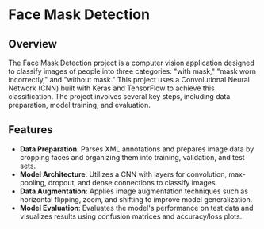 # Face Mask Detection

## Overview

The Face Mask Detection project is a computer vision application designed to classify images of people into three categories: "with mask," "mask worn incorrectly," and "without mask." This project uses a Convolutional Neural Network (CNN) built with Keras and TensorFlow to achieve this classification. The project involves several key steps, including data preparation, model training, and evaluation.

## Features

- **Data Preparation**: Parses XML annotations and prepares image data by cropping faces and organizing them into training, validation, and test sets.
- **Model Architecture**: Utilizes a CNN with layers for convolution, max-pooling, dropout, and dense connections to classify images.
- **Data Augmentation**: Applies image augmentation techniques such as horizontal flipping, zoom, and shifting to improve model generalization.
- **Model Evaluation**: Evaluates the model's performance on test data and visualizes results using confusion matrices and accuracy/loss plots.

